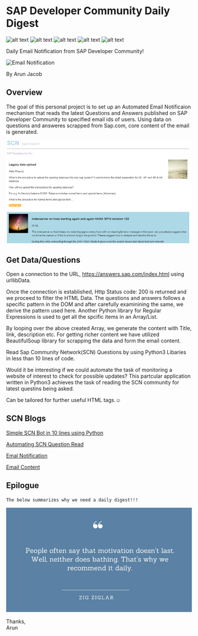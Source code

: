 # SAP Developer Community Daily Digest

![alt text](https://img.shields.io/badge/Python-3-lightgrey "Python 3")
![alt text](https://img.shields.io/badge/SCN-Bot-yellowgreen "SCN Bot")
![alt text](https://img.shields.io/badge/Task-Automation-orange "Automation")
![alt text](https://img.shields.io/badge/Email-Notification-red "e-mail")
![alt text](https://img.shields.io/badge/Email-Content-green "content")

Daily Email Notification from SAP Developer Community!

![Email Notification](https://cdn.pixabay.com/photo/2017/11/17/09/37/businessman-2956974_960_720.jpg)

By Arun Jacob

## Overview

The goal of this personal project is to set up an Automated Email Notificaion mechanism that reads the latest Questions and Answers published on SAP Developer Community to specified email ids of users. Using data on questions and answeres scrapped from Sap.com, core content of the email is generated.

![SCN Daily Digest](https://github.com/jakes2255/ScnQuestionRead/blob/8c6dbc333df128c0a48340a172b43285aaae8909/img/SCN%20Daily%20Digest%20Desktop%20Version.png)
## Get Data/Questions

Open a connection to the URL, https://answers.sap.com/index.html using urllibData.

Once the connection is established, Http Status code: 200 is returned and we proceed to filter the HTML Data. The questions and answers follows a specific pattern in the DOM and after carefully examinining the same, we derive the pattern used here. Another Python library for Regular Expressions is used to get all the spcific items in an Array/List.

By looping over the above created Array, we generate the content with Title, link, description etc. For getting richer content we have utilized BeautifulSoup library for scrapping the data and form the email content.

Read Sap Community Network(SCN) Questions by using Python3 Libaries in less than 10 lines of code.

Would it be interesting if we could automate the task of monitoring a website of interest to check for possible updates?
This partcular application written in Python3 achieves the task of reading the SCN community for latest questins being asked.

Can be tailored for further useful HTML tags.:relaxed:

## SCN Blogs

[Simple SCN Bot in 10 lines using Python](https://blogs.sap.com/2019/08/25/simple-scn-bot-in-10-lines-using-python/)

[Automating SCN Question Read](https://blogs.sap.com/2019/08/29/automating-scn-question-read/)

[Emal Notification](https://blogs.sap.com/2019/08/30/scn-automated-email-notification/)

[Email Content](https://blogs.sap.com/2019/09/05/web-scraping-with-python-to-beautify-email/)

## Epilogue
    The below summarizes why we need a daily digest!!!
![Email Notification](https://github.com/jakes2255/ScnQuestionRead/blob/master/img/dailyMotivation.jpg)

Thanks,</br>
Arun
